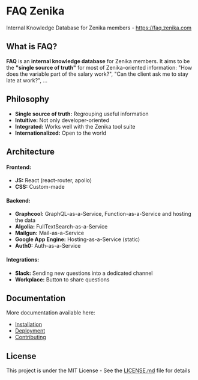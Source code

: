 # FAQ Zenika

Internal Knowledge Database for Zenika members - https://faq.zenika.com

## What is FAQ?

**FAQ** is an **internal knowledge database** for Zenika members. It aims to be the **"single source of truth"** for most of Zenika-oriented information: "How does the variable part of the salary work?", "Can the client ask me to stay late at work?", ...

## Philosophy

* **Single source of truth:** Regrouping useful information
* **Intuitive:** Not only developer-oriented
* **Integrated:** Works well with the Zenika tool suite
* **Internationalized:** Open to the world

## Architecture

#### Frontend:

* **JS:** React (react-router, apollo)
* **CSS:** Custom-made

#### Backend:

* **Graphcool:** GraphQL-as-a-Service, Function-as-a-Service and hosting the data
* **Algolia:** FullTextSearch-as-a-Service
* **Mailgun:** Mail-as-a-Service
* **Google App Engine:** Hosting-as-a-Service (static)
* **Auth0:** Auth-as-a-Service

#### Integrations:

* **Slack:** Sending new questions into a dedicated channel
* **Workplace:** Button to share questions

## Documentation

More documentation available here:

* [Installation](/docs/installation.md)
* [Deployment](/docs/deployment.md)
* [Contributing](/docs/contributing.md)

## License

This project is under the MIT License - See the [LICENSE.md](LICENSE.md) file for details
